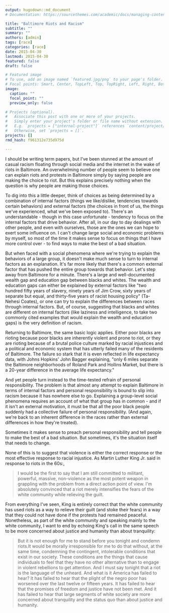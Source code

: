 ```yaml
---
output: hugodown::md_document
# Documentation: https://sourcethemes.com/academic/docs/managing-content/

title: "Baltimore Riots and Racism"
subtitle: ""
summary: ""
authors: [admin]
tags: [race]
categories: [race]
date: 2015-04-30
lastmod: 2015-04-30
featured: false
draft: false

# Featured image
# To use, add an image named `featured.jpg/png` to your page's folder.
# Focal points: Smart, Center, TopLeft, Top, TopRight, Left, Right, BottomLeft, Bottom, BottomRight.
image:
  caption: ""
  focal_point: ""
  preview_only: false

# Projects (optional).
#   Associate this post with one or more of your projects.
#   Simply enter your project's folder or file name without extension.
#   E.g. `projects = ["internal-project"]` references `content/project/deep-learning/index.md`.
#   Otherwise, set `projects = []`.
projects: []
rmd_hash: f961312e735d975d

---
```


I should be writing term papers, but I've been stunned at the amount of casual racism floating through social media and the internet in the wake of riots in Baltimore. An overwhelming number of people seem to believe one can explain riots and protests in Baltimore simply by saying people are making the choice to riot. But this explains precisely nothing when the question is why people are making those choices.

To dig into this a little deeper, think of choices as being determined by a combination of internal factors (things we like/dislike, tendencies towards certain behaviors) and external factors (the choices in front of us, the things we've experienced, what we've been exposed to). There's an understandable - though in this case unfortunate - tendency to focus on the internal factors that drive behavior. After all, in our day to day dealings with other people, and even with ourselves, those are the ones we can hope to exert some influence on. I can't change large social and economic problems by myself, so most of the time it makes sense to focus on things that I have more control over - to find ways to make the best of a bad situation.

But when faced with a social phenomena where we're trying to explain the behaviors of a large group, it doesn't make much sense to turn to internal factors as an explanation. It's far more likely that there's a common external factor that has pushed the entire group towards that behavior. Let's step away from Baltimore for a minute. There's a large and well-documented wealth gap and education gap between blacks and whites. The wealth and education gaps can either be explained by external factors like "two hundred fifty years of slavery, ninety years of Jim Crow, sixty years of separate but equal, and thirty-five years of racist housing policy" (Ta-Nehesi Coates), or one can try to explain the differences between races through internal factors. But, of course, suggesting that blacks and whites are different on internal factors (like laziness and intelligence, to take two commonly cited examples that would explain the wealth and education gaps) is the very definition of racism.

Returning to Baltimore, the same basic logic applies. Either poor blacks are rioting because poor blacks are inherently violent and prone to riot, or they are rioting because of a brutal police culture marked by racial injustices and a political and economic system that has utterly failed many of the residents of Baltimore. The failure so stark that it is even reflected in life expectancy data, with Johns Hopkins' John Bagger explaining, "only 6 miles separate the Baltimore neighborhoods of Roland Park and Hollins Market, but there is a 20-year difference in the average life expectancy."

And yet people turn instead to the time-tested refrain of personal responsibility. The problem is that almost any attempt to explain Baltimore in terms of internal factors and personal responsibility is bound to slip into racism because it has nowhere else to go. Explaining a group-level social phenomena requires an account of what that group has in common - and if it isn't an external motivation, it must be that all the poor black people suddenly had a collective failure of personal responsibility. (And again, we're back to an inherent difference in the races rather than external differences in how they're treated).

Sometimes it makes sense to preach personal responsibility and tell people to make the best of a bad situation. But sometimes, it's the situation itself that needs to change.

None of this is to suggest that violence is either the correct response or the most effective response to racial injustice. As Martin Luther King Jr. said in response to riots in the 60s:,

> I would be the first to say that I am still committed to militant, powerful, massive, non-violence as the most potent weapon in grappling with the problem from a direct action point of view. I'm absolutely convinced that a riot merely intensifies the fears of the white community while relieving the guilt.

From everything I've seen, King is entirely correct that the white community has used riots as a way to relieve their guilt (and stoke their fears) in a way that they could not have done if the protests had remained peaceful. Nonetheless, as part of the white community and speaking mainly to the white community, I want to end by echoing King's call in the same speech to be more concerned about justice and humanity than about tranquility:

> But it is not enough for me to stand before you tonight and condemn riots.It would be morally irresponsible for me to do that without, at the same time, condemning the contingent, intolerable conditions that exist in our society. These conditions are the things that cause individuals to feel that they have no other alternative than to engage in violent rebellions to get attention. And I must say tonight that a riot is the language of the unheard. And what is it America has failed to hear? It has failed to hear that the plight of the negro poor has worsened over the last twelve or fifteen years. It has failed to hear that the promises of freedom and justice have not been met. And it has failed to hear that large segments of white society are more concerned about tranquility and the status quo than about justice and humanity.

